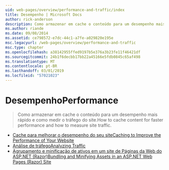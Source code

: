 ```yaml
---
uid: web-pages/overview/performance-and-traffic/index
title: Desempenho | Microsoft Docs
author: rick-anderson
description: Como armazenar em cache o conteúdo para um desempenho mais rápido e como medir o tráfego do site.
ms.author: riande
ms.date: 09/08/2014
ms.assetid: ce798572-e7dc-44c1-a7fe-a029820e195e
msc.legacyurl: /web-pages/overview/performance-and-traffic
msc.type: chapter
ms.openlocfilehash: a38142955ffed9197b5e376a3b23fe11f46421df
ms.sourcegitcommit: 24b1f6decbb17bb22a45166e5fdb0845c65af498
ms.translationtype: MT
ms.contentlocale: pt-BR
ms.lasthandoff: 03/01/2019
ms.locfileid: "57021023"
---
```

<a name="performance"></a><span data-ttu-id="51cb3-103">Desempenho</span><span class="sxs-lookup"><span data-stu-id="51cb3-103">Performance</span></span>
====================
> <span data-ttu-id="51cb3-104">Como armazenar em cache o conteúdo para um desempenho mais rápido e como medir o tráfego do site.</span><span class="sxs-lookup"><span data-stu-id="51cb3-104">How to cache content for faster performance and how to measure site traffic.</span></span>


- [<span data-ttu-id="51cb3-105">Cache para melhorar o desempenho do seu site</span><span class="sxs-lookup"><span data-stu-id="51cb3-105">Caching to Improve the Performance of Your Website</span></span>](15-caching-to-improve-the-performance-of-your-website.md)
- [<span data-ttu-id="51cb3-106">Análise de tráfego</span><span class="sxs-lookup"><span data-stu-id="51cb3-106">Analyzing Traffic</span></span>](14-analyzing-traffic.md)
- [<span data-ttu-id="51cb3-107">Agrupamento e minificação de ativos em um site de Páginas da Web do ASP.NET (Razor)</span><span class="sxs-lookup"><span data-stu-id="51cb3-107">Bundling and Minifying Assets in an ASP.NET Web Pages (Razor) Site</span></span>](bundling-and-minifying-assets-in-an-aspnet-web-pages-razor-site.md)
